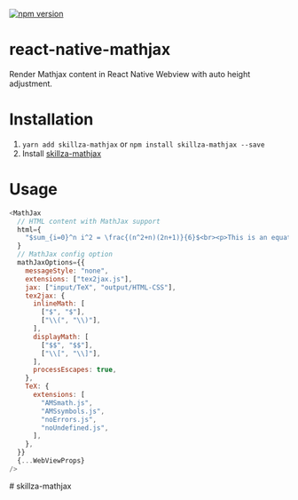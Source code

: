 [![npm version](https://badge.fury.io/js/react-native-mathjax.svg)](//npmjs.com/package/react-native-mathjax)

# react-native-mathjax

Render Mathjax content in React Native Webview with auto height adjustment.

# Installation

1. `yarn add skillza-mathjax` or `npm install skillza-mathjax --save`
2. Install  [skillza-mathjax](https://www.npmjs.com/package/react-native-webview)

# Usage

```javascript
<MathJax
  // HTML content with MathJax support
  html={
    "$sum_{i=0}^n i^2 = \frac{(n^2+n)(2n+1)}{6}$<br><p>This is an equation</p>"
  }
  // MathJax config option
  mathJaxOptions={{
    messageStyle: "none",
    extensions: ["tex2jax.js"],
    jax: ["input/TeX", "output/HTML-CSS"],
    tex2jax: {
      inlineMath: [
        ["$", "$"],
        ["\\(", "\\)"],
      ],
      displayMath: [
        ["$$", "$$"],
        ["\\[", "\\]"],
      ],
      processEscapes: true,
    },
    TeX: {
      extensions: [
        "AMSmath.js",
        "AMSsymbols.js",
        "noErrors.js",
        "noUndefined.js",
      ],
    },
  }}
  {...WebViewProps}
/>
```
#   s k i l l z a - m a t h j a x  
 